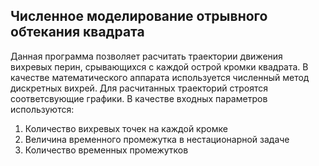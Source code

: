 ## Численное моделирование отрывного обтекания квадрата

Данная программа позволяет расчитать траектории движения вихревых перин, срывающихся с каждой острой кромки квадрата.
В качестве математического аппарата используется численный метод дискретных вихрей.
Для расчитанных траекторий строятся соответсвующие графики. В качестве входных параметров используются:
1) Количество вихревых точек на каждой кромке
2) Величина временного промежутка в нестационарной задаче
3) Количество временных промежутков
